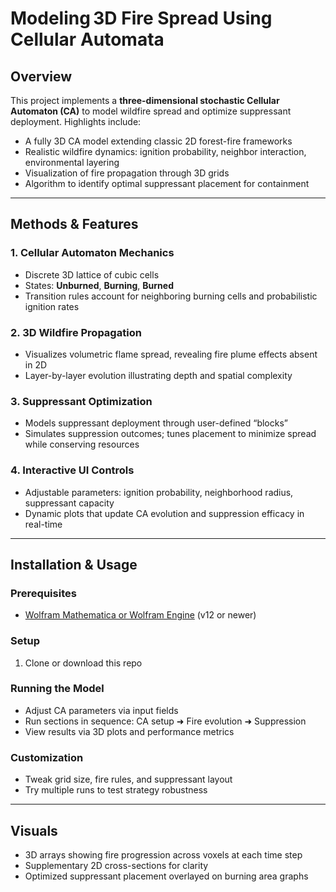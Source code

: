 # Modeling 3D Fire Spread Using Cellular Automata

## Overview

This project implements a **three-dimensional stochastic Cellular Automaton (CA)** to model wildfire spread and optimize suppressant deployment. Highlights include:

- A fully 3D CA model extending classic 2D forest-fire frameworks  
- Realistic wildfire dynamics: ignition probability, neighbor interaction, environmental layering  
- Visualization of fire propagation through 3D grids  
- Algorithm to identify optimal suppressant placement for containment

---

## Methods & Features

### 1. Cellular Automaton Mechanics  
- Discrete 3D lattice of cubic cells  
- States: **Unburned**, **Burning**, **Burned**  
- Transition rules account for neighboring burning cells and probabilistic ignition rates

### 2. 3D Wildfire Propagation  
- Visualizes volumetric flame spread, revealing fire plume effects absent in 2D  
- Layer-by-layer evolution illustrating depth and spatial complexity

### 3. Suppressant Optimization  
- Models suppressant deployment through user-defined “blocks”  
- Simulates suppression outcomes; tunes placement to minimize spread while conserving resources

### 4. Interactive UI Controls  
- Adjustable parameters: ignition probability, neighborhood radius, suppressant capacity  
- Dynamic plots that update CA evolution and suppression efficacy in real-time

---

## Installation & Usage

### Prerequisites  
- [Wolfram Mathematica or Wolfram Engine](https://www.wolfram.com) (v12 or newer)

### Setup  
1. Clone or download this repo  

### Running the Model  
- Adjust CA parameters via input fields  
- Run sections in sequence: CA setup ➜ Fire evolution ➜ Suppression  
- View results via 3D plots and performance metrics

### Customization  
- Tweak grid size, fire rules, and suppressant layout  
- Try multiple runs to test strategy robustness

---

## Visuals

- 3D arrays showing fire progression across voxels at each time step  
- Supplementary 2D cross-sections for clarity  
- Optimized suppressant placement overlayed on burning area graphs

